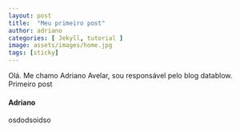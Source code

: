 ```yaml
---
layout: post
title:  "Meu primeiro post"
author: adriano
categories: [ Jekyll, tutorial ]
image: assets/images/home.jpg
tags: [sticky]
---
```


Olá. Me chamo Adriano Avelar, sou responsável pelo blog datablow. Primeiro post

####  Adriano

osdodsoidso
